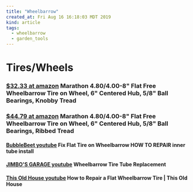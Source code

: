 ```yaml
---
title: "Wheelbarrow"
created_at: Fri Aug 16 16:18:03 MDT 2019
kind: article
tags:
  - wheelbarrow
  - garden_tools
---
```


<h1>Tires/Wheels</h1>

<h3>
  <a href="https://www.amazon.com/Marathon-4-00-8-Wheelbarrow-Centered-Bearings/dp/B000A0WE4K" target="_blank">$32.33 at amazon</a>
  Marathon 4.80/4.00-8" Flat Free Wheelbarrow Tire on Wheel, 6" Centered Hub, 5/8" Ball Bearings, Knobby Tread 
</h3>

<h3>
  <a href="https://www.amazon.com/Marathon-4-00-8-Wheelbarrow-Centered-Bearings/dp/B0002CX9EA" target="_blank">$44.79 at amazon</a>
  Marathon 4.80/4.00-8" Flat Free Wheelbarrow Tire on Wheel, 6" Centered Hub, 5/8" Ball Bearings, Ribbed Tread 
</h3>

<h4>
  <a href="https://www.youtube.com/watch?v=Lf17Er2DIL8" target="_blank">BubbleBeet youtube</a>
  Fix Flat Tire on Wheelbarrow HOW TO REPAIR inner tube install
</h4>

<h4>
  <a href="https://www.youtube.com/watch?v=74fYpGC1vzE" target="_blank">JIMBO'S GARAGE youtube</a>
  Wheelbarrow Tire Tube Replacement
</h4>

<h4>
<a href="https://www.youtube.com/watch?v=03MMjZZtGKs" target="_blank">This Old House youtube</a>
  How to Repair a Flat Wheelbarrow Tire | This Old House
</h4>

<!--
html boilerplate fragments
<a href="" target="_blank"></a>
<a name=""></a>
<img src="" width="400px">
<ul>
  <li></li>
  <li><a href="" target="_blank"></a></li>
</ul>
<pre>
</pre>
<p style="margin-bottom: 2em;"></p>
<hr style="border: 0; height: 3px; background: #333; background-image: linear-gradient(to right, #ccc, #333, #ccc);">
<pre><code>
</code></pre>
<math xmlns='http://www.w3.org/1998/Math/MathML' display='block'>
</math>
:-->
